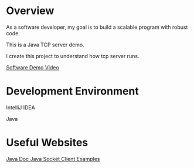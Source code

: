 # Overview

As a software developer, my goal is to build a scalable program with robust code.

This is a Java TCP server demo.

I create this project to understand how tcp server runs.

[Software Demo Video](https://www.youtube.com/watch?v=mpYMd8SaxZU)

# Development Environment

IntelliJ IDEA

Java

# Useful Websites

 [ Java Doc ](https://docs.oracle.com/javase/8/docs/technotes/tools/windows/javadoc.html)
 [ Java Socket Client Examples ](https://www.codejava.net/java-se/networking/java-socket-client-examples-tcp-ip)